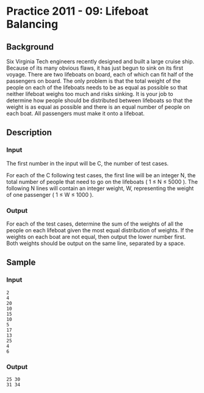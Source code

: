 # Practice 2011 - 09: Lifeboat Balancing

## Background
Six Virginia Tech engineers recently designed and built a large cruise ship.
Because of its many obvious flaws, it has just begun to sink on its first
voyage. There are two lifeboats on board, each of which can fit half of the
passengers on board. The only problem is that the total weight of the people
on each of the lifeboats needs to be as equal as possible so that neither
lifeboat weighs too much and risks sinking. It is your job to determine how
people should be distributed between lifeboats so that the weight is as equal
as possible and there is an equal number of people on each boat. All passengers
must make it onto a lifeboat.

## Description

### Input
The first number in the input will be C, the number of test cases.

For each of the C following test cases, the first line will be an integer N,
the total number of people that need to go on the lifeboats ( 1 ≤ N ≤ 5000 ).
The following N lines will contain an integer weight, W, representing the weight
of one passenger ( 1 ≤ W ≤ 1000 ).

### Output
For each of the test cases, determine the sum of the weights of all the people
on each lifeboat given the most equal distribution of weights. If the weights on
each boat are not equal, then output the lower number first. Both weights should
be output on the same line, separated by a space.

## Sample
### Input
```
2
4
20
10
15
10
5
17
13
25
4
6
```

### Output
```
25 30
31 34
```
